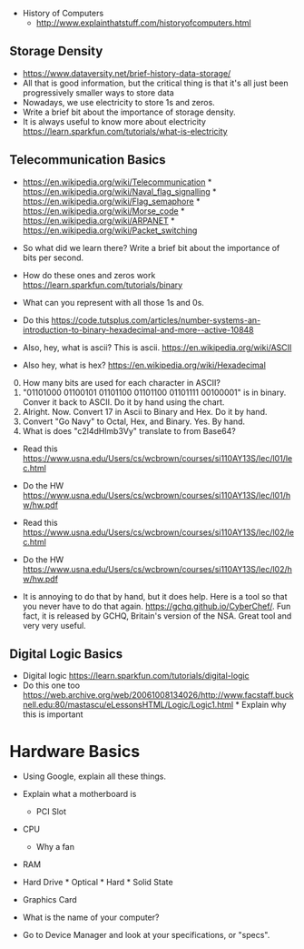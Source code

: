 * History of Computers
   * http://www.explainthatstuff.com/historyofcomputers.html
    
## Storage Density
   * https://www.dataversity.net/brief-history-data-storage/
   * All that is good information, but the critical thing is that it's all just been progressively smaller ways to store data
   * Nowadays, we use electricity to  store 1s and zeros. 
   * Write a brief bit about the importance of storage density. 
   * It is always useful to know more about electricity https://learn.sparkfun.com/tutorials/what-is-electricity
    
## Telecommunication Basics
   * https://en.wikipedia.org/wiki/Telecommunication
         * https://en.wikipedia.org/wiki/Naval_flag_signalling
         * https://en.wikipedia.org/wiki/Flag_semaphore
         * https://en.wikipedia.org/wiki/Morse_code
         * https://en.wikipedia.org/wiki/ARPANET
             * https://en.wikipedia.org/wiki/Packet_switching
    
   * So what did we learn there? Write a brief bit about the importance of bits per second.
    
   * How do these ones and zeros work https://learn.sparkfun.com/tutorials/binary
   * What can you represent with all those 1s and 0s. 
   * Do this https://code.tutsplus.com/articles/number-systems-an-introduction-to-binary-hexadecimal-and-more--active-10848
   * Also, hey, what is ascii? This is ascii. https://en.wikipedia.org/wiki/ASCII
   * Also hey, what is hex? https://en.wikipedia.org/wiki/Hexadecimal
    
   0. How many bits are used for each character in ASCII?
   1. "01101000 01100101 01101100 01101100 01101111 00100001" is in binary. Conver it back to ASCII. Do it by hand using the chart.
   2. Alright. Now. Convert 17 in Ascii to Binary and Hex. Do it by hand.
   3. Convert "Go Navy" to Octal, Hex, and Binary. Yes. By hand.
   4. What is does "c2l4dHlmb3Vy" translate to from Base64?
  
* Read this https://www.usna.edu/Users/cs/wcbrown/courses/si110AY13S/lec/l01/lec.html
* Do the HW https://www.usna.edu/Users/cs/wcbrown/courses/si110AY13S/lec/l01/hw/hw.pdf

* Read this https://www.usna.edu/Users/cs/wcbrown/courses/si110AY13S/lec/l02/lec.html
* Do the HW https://www.usna.edu/Users/cs/wcbrown/courses/si110AY13S/lec/l02/hw/hw.pdf

* It is annoying to do that by hand, but it does help. Here is a tool so that you never have to do that again. https://gchq.github.io/CyberChef/. Fun fact, it is released by GCHQ, Britain's version of the NSA. Great tool and very very useful. 


    
## Digital Logic Basics
   * Digital logic https://learn.sparkfun.com/tutorials/digital-logic
   * Do this one too https://web.archive.org/web/20061008134026/http://www.facstaff.bucknell.edu:80/mastascu/eLessonsHTML/Logic/Logic1.html
    * Explain why this is important

# Hardware Basics

* Using Google, explain all these things.

* Explain what a motherboard is
     * PCI Slot
* CPU 
     * Why a fan
* RAM
* Hard Drive
      * Optical
      * Hard
      * Solid State 
      
* Graphics Card

* What is the name of your computer?

* Go to Device Manager and look at your specifications, or "specs".
